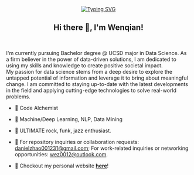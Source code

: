 <div align="center">
<a href="https://git.io/typing-svg"><img src="https://readme-typing-svg.demolab.com?font=Lobster&size=36&duration=1500&pause=300&color=D67F27&center=true&vCenter=true&multiline=true&width=500&height=120&lines=Humanmade+Data+Scientist;Passionate%2C+data-driven%2C+innovative" alt="Typing SVG" /></a>
 </div>

<h2 align="center">Hi there 👋, I'm Wenqian!</h2>
</br>
<p align="left">
I'm currently pursuing Bachelor degree @ UCSD major in Data Science. As a firm believer in the power of data-driven solutions, I am dedicated to using my skills and knowledge to create positive societal impact. </br>
My passion for data science stems from a deep desire to explore the untapped potential of information and leverage it to bring about meaningful change. I am committed to staying up-to-date with the latest developments in the field and applying cutting-edge technologies to solve real-world problems.

</p>

- 🧪 Code Alchemist
- 📖 Machine/Deep Learning, NLP, Data Mining
- 👀 ULTIMATE rock, funk, jazz enthusiast.
- 📮 For repository inquiries or collaboration requests: danielzhao001231@gmail.com; For work-related inquiries or networking opportunities: wez0012@outlook.com.

- 📜 Checkout my personal website <strong><a href="https://wenqian-datasi.vercel.app">here</a></strong>!
<!---
wenqian-zhao/wenqian-zhao is a ✨ special ✨ repository because its `README.md` (this file) appears on your GitHub profile.
You can click the Preview link to take a look at your changes.
--->
